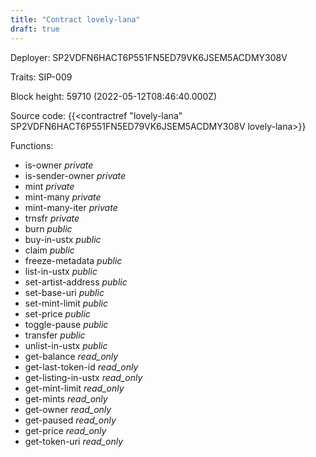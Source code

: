 ```yaml
---
title: "Contract lovely-lana"
draft: true
---
```

Deployer: SP2VDFN6HACT6P551FN5ED79VK6JSEM5ACDMY308V

Traits:
SIP-009 



Block height: 59710 (2022-05-12T08:46:40.000Z)

Source code: {{<contractref "lovely-lana" SP2VDFN6HACT6P551FN5ED79VK6JSEM5ACDMY308V lovely-lana>}}

Functions:

* is-owner _private_
* is-sender-owner _private_
* mint _private_
* mint-many _private_
* mint-many-iter _private_
* trnsfr _private_
* burn _public_
* buy-in-ustx _public_
* claim _public_
* freeze-metadata _public_
* list-in-ustx _public_
* set-artist-address _public_
* set-base-uri _public_
* set-mint-limit _public_
* set-price _public_
* toggle-pause _public_
* transfer _public_
* unlist-in-ustx _public_
* get-balance _read_only_
* get-last-token-id _read_only_
* get-listing-in-ustx _read_only_
* get-mint-limit _read_only_
* get-mints _read_only_
* get-owner _read_only_
* get-paused _read_only_
* get-price _read_only_
* get-token-uri _read_only_
